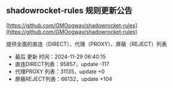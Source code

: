 ## shadowrocket-rules 规则更新公告

[https://github.com/GMOogway/shadowrocket-rules](https://github.com/GMOogway/shadowrocket-rules)

提供全面的直连（DIRECT）、代理（PROXY）、屏蔽（REJECT）列表
- 最后 更新 时间：2024-11-29 06:40:15
- 直连DIRECT列表：95857，update -117
- 代理PROXY 列表：31135，update +0
- 屏蔽REJECT列表：66132，update +104